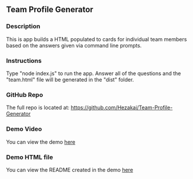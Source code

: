 ## Team Profile Generator


### Description
This is app builds a HTML populated to cards for individual team members based on the answers given via command line prompts.

### Instructions
Type "node index.js" to run the app.  Answer all of the questions and the "team.html" file will be generated in the "dist" folder.


### GitHub Repo
The full repo is located at: https://github.com/Hezakai/Team-Profile-Generator

### Demo Video
You can view the demo [here](https://drive.google.com/file/d/13sOKLwti2vx2yHhps-nA6Hj-8LjIsWJt/view)

### Demo HTML file
You can view the README created in the demo [here](./dist/team.html)
